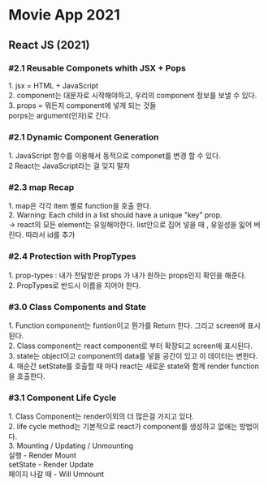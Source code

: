 # Movie App 2021

<h2>React JS (2021)</h2>

<h3>#2.1 Reusable Componets whith JSX + Pops</h3>
    1. jsx = HTML + JavaScript<br/>
    2. component는 대문자로 시작해야하고, 우리의 component 정보를 보낼 수 있다.<br/>
    3. props = 뭐든지 component에 넣게 되는 것들<br/>
       porps는 argument(인자)로 간다. <br/>

<h3>#2.1 Dynamic Component Generation</h3>
    1. JavaScript 함수를 이용해서 동적으로 componet를 변경 할 수 있다.<br/>
    2  React는 JavaScript라는 걸 잊지 말자<br/>

<h3>#2.3 map Recap</h3>
    1. map은 각각 item 별로 function을 호출 한다. <br/>
    2. Warning: Each child in a list should have a unique "key" prop.<br/>
         -> react의 모든 element는 유일해야한다. list안으로 집어 넣을 때 , 유일성을 읿어 버린다. 따라서 id를 추가

<h3>#2.4 Protection with PropTypes</h3>
    1. prop-types : 내가 전달받은 props 가 내가 원하는 props인지 확인을 해준다.<br/>
    2. PropTypes로 반드시 이름을 지어야 한다.<br/>

<h3>#3.0 Class Components and State</h3>
    1. Function component는 funtion이고 뭔가를 Return 한다. 그리고 screen에 표시된다.<br/>
    2. Class component는 react component로 부터 확장되고 screen에 표시된다.<br/>
    3. state는 object이고 component의 data를 넣을 공간이 있고 이 데이터는 변한다.<br/>
    4. 매순간 setState를 호출할 때 마다 react는 새로운 state와 함께 render function을 호출한다.<br/>

<h3>#3.1 Component Life Cycle</h3>
    1. Class Component는 render이외의 더 많은걸 가지고 있다.<br/>
    2. life cycle method는 기본적으로 react가 component를 생성하고 없애는 방법이다.<br/>
    3. Mounting / Updating / Unmounting<br/>
        실행 - Render Mount<br/>
        setState - Render Update<br/>
        페이지 나갈 때 - Will Umnount<br/>

